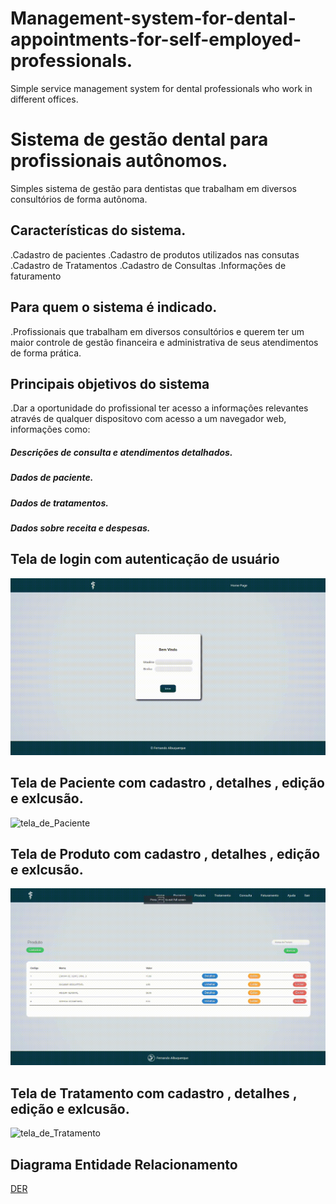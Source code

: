 # Management-system-for-dental-appointments-for-self-employed-professionals.
Simple service management system for dental professionals who work in different offices.

# Sistema de gestão dental para profissionais autônomos.
Simples sistema de gestão para dentistas que trabalham em diversos consultórios de forma autônoma.

## Características do sistema.
.Cadastro de pacientes
.Cadastro de produtos utilizados nas consutas
.Cadastro de Tratamentos
.Cadastro de Consultas
.Informações de faturamento

## Para quem o sistema é indicado.
.Profissionais que trabalham em diversos consultórios e querem ter um maior controle de gestão financeira e administrativa de seus atendimentos de forma prática.

## Principais objetivos do sistema
.Dar a oportunidade do profissional ter acesso a informaçôes relevantes através de qualquer dispositovo com acesso a um navegador web, informações como:

##### Descrições de consulta e atendimentos detalhados.
##### Dados de paciente.
##### Dados de tratamentos.
##### Dados sobre receita e despesas.

## Tela de login com autenticação de usuário
![tela_de_login](https://github.com/fernando-albsilva/-Management-system-for-dental-appointments-for-self-employed-professionals./blob/main/gif/vlogin.gif)

## Tela de Paciente com cadastro , detalhes , edição e exlcusão.
![tela_de_Paciente](https://github.com/fernando-albsilva/-Management-system-for-dental-appointments-for-self-employed-professionals./blob/main/gif/telaPaciente.gif)

## Tela de Produto com cadastro , detalhes , edição e exlcusão.
![tela_de_Produto](https://github.com/fernando-albsilva/-Management-system-for-dental-appointments-for-self-employed-professionals./blob/main/gif/telaProduto.gif)

## Tela de Tratamento com cadastro , detalhes , edição e exlcusão.
![tela_de_Tratamento](https://github.com/fernando-albsilva/-Management-system-for-dental-appointments-for-self-employed-professionals./blob/main/gif/telaTratamento.gif)

## Diagrama Entidade Relacionamento
[DER](https://github.com/fernando-albsilva/-Management-system-for-dental-appointments-for-self-employed-professionals./blob/main/Diagramas/DER.png)
